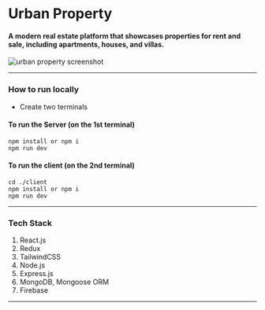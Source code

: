 # Urban Property

#### A modern real estate platform that showcases properties for rent and sale, including apartments, houses, and villas.

![urban property screenshot](https://muralikrishnan.vercel.app/assets/urbanproperty-C7vb1zT7.png)

---

### How to run locally

- Create two terminals

#### To run the Server (on the 1st terminal)

```
npm install or npm i
npm run dev
```

#### To run the client (on the 2nd terminal)

```
cd ./client
npm install or npm i
npm run dev
```

---

### Tech Stack

1. React.js
2. Redux
3. TailwindCSS
4. Node.js
5. Express.js
6. MongoDB, Mongoose ORM
7. Firebase

---
